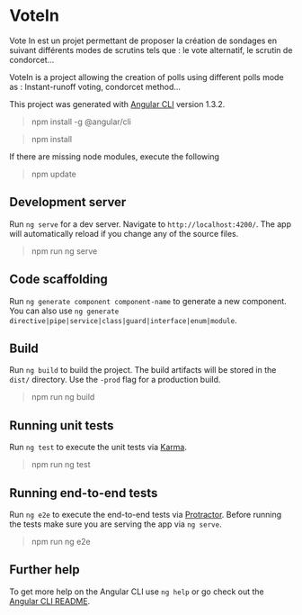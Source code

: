 # VoteIn

Vote In est un projet permettant de proposer la création de sondages en suivant différents modes de scrutins tels que : le vote alternatif, le scrutin de condorcet...

VoteIn is a project allowing the creation of polls using different polls mode as : Instant-runoff voting, condorcet method...

This project was generated with [Angular CLI](https://github.com/angular/angular-cli) version 1.3.2.

> npm install -g @angular/cli

> npm install

If there are missing node modules, execute the following

> npm update

## Development server

Run `ng serve` for a dev server. Navigate to `http://localhost:4200/`. The app will automatically reload if you change any of the source files.

> npm run ng serve

## Code scaffolding

Run `ng generate component component-name` to generate a new component. You can also use `ng generate directive|pipe|service|class|guard|interface|enum|module`.

## Build

Run `ng build` to build the project. The build artifacts will be stored in the `dist/` directory. Use the `-prod` flag for a production build.

> npm run ng build

## Running unit tests

Run `ng test` to execute the unit tests via [Karma](https://karma-runner.github.io).

> npm run ng test

## Running end-to-end tests

Run `ng e2e` to execute the end-to-end tests via [Protractor](http://www.protractortest.org/).
Before running the tests make sure you are serving the app via `ng serve`.

> npm run ng e2e

## Further help

To get more help on the Angular CLI use `ng help` or go check out the [Angular CLI README](https://github.com/angular/angular-cli/blob/master/README.md).
